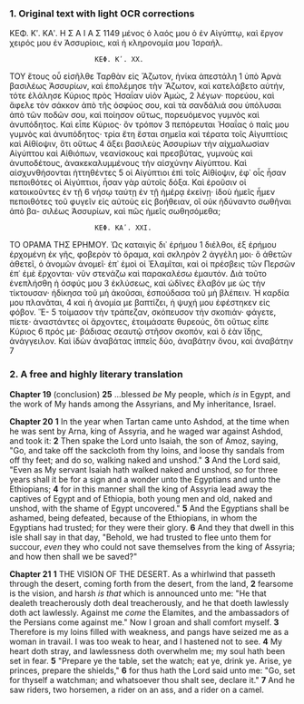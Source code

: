 ### 1. Original text with light OCR corrections

ΚΕΦ. Κʹ. ΚΑʹ.               Η Σ Α Ι Α Σ                          1149
μένος ὁ λαός μου ὁ ἐν Αἰγύπτῳ, καὶ ἔργον χειρός μου ἐν Ἀσσυρίοις, καὶ ἡ κληρονομία μου Ἰσραήλ.

                         ΚΕΦ. Κʹ. ΧΧ.

ΤΟΥ ἔτους οὗ εἰσῆλθε Ταρθὰν εἰς Ἄζωτον, ἡνίκα ἀπεστάλη 1
ὑπὸ Ἀρνὰ βασιλέως Ἀσσυρίων, καὶ ἐπολέμησε τὴν Ἄζωτον, καὶ
κατελάβετο αὐτήν, τότε ἐλάλησε Κύριος πρὸς Ἠσαΐαν υἱὸν Ἀμώς, 2
λέγων· πορεύου, καὶ ἄφελε τὸν σάκκον ἀπὸ τῆς ὀσφύος σου, καὶ
τὰ σανδάλιά σου ὑπόλυσαι ἀπὸ τῶν ποδῶν σου, καὶ ποίησον οὕτως,
πορευόμενος γυμνὸς καὶ ἀνυπόδητος. Καὶ εἶπε Κύριος· ὃν τρόπον 3
πεπόρευται Ἠσαΐας ὁ παῖς μου γυμνὸς καὶ ἀνυπόδητος· τρία ἔτη
ἔσται σημεῖα καὶ τέρατα τοῖς Αἰγυπτίοις καὶ Αἰθίοψιν, ὅτι οὕτως 4
ἄξει βασιλεὺς Ἀσσυρίων τὴν αἰχμαλωσίαν Αἰγύπτου καὶ Αἰθιόπων,
νεανίσκους καὶ πρεσβύτας, γυμνοὺς καὶ ἀνυποδέτους, ἀνακεκαλυμμένους τὴν αἰσχύνην Αἰγύπτου. Καὶ αἰσχυνθήσονται ἡττηθέντες 5
οἱ Αἰγύπτιοι ἐπὶ τοῖς Αἰθίοψιν, ἐφ᾿ οἷς ἦσαν πεποιθότες οἱ Αἰγύπτιοι, ἦσαν γὰρ αὐτοῖς δόξα. Καὶ ἐροῦσιν οἱ κατοικοῦντες ἐν τῇ 6
νήσῳ ταύτῃ ἐν τῇ ἡμέρᾳ ἐκείνῃ· ἰδοὺ ἡμεῖς ἦμεν πεποιθότες τοῦ
φυγεῖν εἰς αὐτοὺς εἰς βοήθειαν, οἳ οὐκ ἠδύναντο σωθῆναι ἀπὸ βα-
σιλέως Ἀσσυρίων, καὶ πῶς ἡμεῖς σωθησόμεθα;

                         ΚΕΦ. ΚΑʹ. ΧΧΙ.

ΤΟ ΟΡΑΜΑ ΤΗΣ ΕΡΗΜΟΥ. Ὡς καταιγὶς δι᾿ ἐρήμου 1
διέλθοι, ἐξ ἐρήμου ἐρχομένη ἐκ γῆς, φοβερὸν τὸ ὅραμα, καὶ σκληρὸν 2
ἀγγέλη μοι· ὃ ἀθετῶν ἀθετεῖ, ὁ ἀνομῶν ἀνομεῖ· ἐπ᾿ ἐμοὶ οἱ Ἐλαμῖται, καὶ οἱ πρέσβεις τῶν Περσῶν ἐπ᾿ ἐμὲ ἔρχονται· νῦν στενάζω καὶ παρακαλέσω ἐμαυτόν. Διὰ τοῦτο ἐνεπλήσθη ἡ ὀσφύς μου 3
ἐκλύσεως, καὶ ὠδῖνες ἔλαβόν με ὡς τὴν τίκτουσαν· ἠδίκησα τοῦ
μὴ ἀκοῦσαι, ἐσπούδασα τοῦ μὴ βλέπειν. Ἡ καρδία μου πλανᾶται, 4
καὶ ἡ ἀνομία με βαπτίζει, ἡ ψυχή μου ἐφέστηκεν εἰς φόβον. Ἕ- 5
τοίμασον τὴν τράπεζαν, σκόπευσον τὴν σκοπιάν· φάγετε, πίετε·
ἀναστάντες οἱ ἄρχοντες, ἑτοιμάσατε θυρεούς, ὅτι οὕτως εἶπε Κύριος 6
πρός με· βάδισας σεαυτῷ στῆσον σκοπόν, καὶ ὃ ἐὰν ἴδῃς, ἀνάγγειλον. Καὶ ἰδὼν ἀναβάτας ἱππεῖς δύο, ἀναβάτην ὄνου, καὶ ἀναβάτην 7

### 2. A free and highly literary translation

**Chapter 19** (conclusion)
**25** ...blessed *be* My people, which *is* in Egypt, and the work of My hands among the Assyrians, and My inheritance, Israel.

**Chapter 20**
**1** In the year when Tartan came unto Ashdod, at the time when he was sent by Arna, king of Assyria, and he waged war against Ashdod, and took it:
**2** Then spake the Lord unto Isaiah, the son of Amoz, saying, "Go, and take off the sackcloth from thy loins, and loose thy sandals from off thy feet; and do so, walking naked and unshod."
**3** And the Lord said, "Even as My servant Isaiah hath walked naked and unshod, *so* for three years shall it be for a sign and a wonder unto the Egyptians and unto the Ethiopians;
**4** for in this manner shall the king of Assyria lead away the captives of Egypt and of Ethiopia, both young men and old, naked and unshod, with the shame of Egypt uncovered."
**5** And the Egyptians shall be ashamed, being defeated, because of the Ethiopians, in whom the Egyptians had trusted; for they were their glory.
**6** And they that dwell in this isle shall say in that day, "Behold, we had trusted to flee unto them for succour, *even* they who could not save themselves from the king of Assyria; and how then shall we be saved?"

**Chapter 21**
**1** THE VISION OF THE DESERT.
As a whirlwind that passeth through the desert, coming forth from the desert, from the land,
**2** fearsome is the vision, and harsh *is that* which is announced unto me: "He that dealeth treacherously doth deal treacherously, and he that doeth lawlessly doth act lawlessly. Against me *come* the Elamites, and the ambassadors of the Persians come against me." Now I groan and shall comfort myself.
**3** Therefore is my loins filled with weakness, and pangs have seized me as a woman in travail. I was too weak to hear, and I hastened not to see.
**4** My heart doth stray, and lawlessness doth overwhelm me; my soul hath been set in fear.
**5** "Prepare ye the table, set the watch; eat ye, drink ye. Arise, ye princes, prepare the shields,"
**6** for thus hath the Lord said unto me: "Go, set for thyself a watchman; and whatsoever thou shalt see, declare it."
**7** And he saw riders, two horsemen, a rider on an ass, and a rider on a camel.